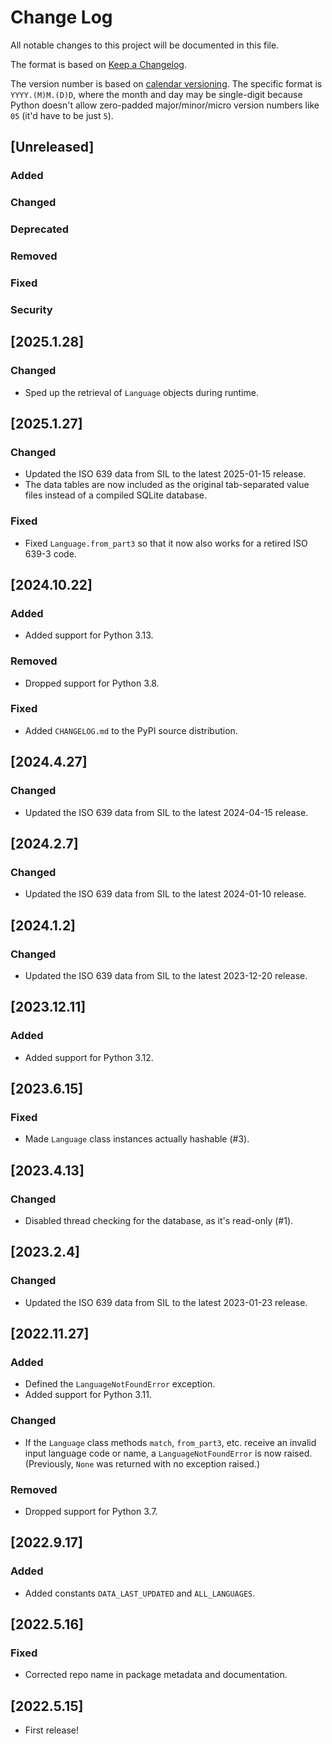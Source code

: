# Change Log
All notable changes to this project will be documented in this file.

The format is based on [Keep a Changelog](https://keepachangelog.com/en/1.0.0/).

The version number is based on [calendar versioning](https://calver.org/).
The specific format is `YYYY.(M)M.(D)D`,
where the month and day may be single-digit because Python doesn't allow zero-padded
major/minor/micro version numbers like `05` (it'd have to be just `5`).

## [Unreleased]

### Added
### Changed
### Deprecated
### Removed
### Fixed
### Security

## [2025.1.28]

### Changed
* Sped up the retrieval of `Language` objects during runtime.

## [2025.1.27]

### Changed
* Updated the ISO 639 data from SIL to the latest 2025-01-15 release.
* The data tables are now included as the original tab-separated value files
  instead of a compiled SQLite database.

### Fixed
* Fixed `Language.from_part3` so that it now also works for a retired ISO 639-3 code.

## [2024.10.22]

### Added
* Added support for Python 3.13.

### Removed
* Dropped support for Python 3.8.

### Fixed
* Added `CHANGELOG.md` to the PyPI source distribution.

## [2024.4.27]

### Changed
* Updated the ISO 639 data from SIL to the latest 2024-04-15 release.

## [2024.2.7]

### Changed
* Updated the ISO 639 data from SIL to the latest 2024-01-10 release.

## [2024.1.2]

### Changed
* Updated the ISO 639 data from SIL to the latest 2023-12-20 release.

## [2023.12.11]

### Added
* Added support for Python 3.12.

## [2023.6.15]

### Fixed
* Made `Language` class instances actually hashable (#3).

## [2023.4.13]

### Changed
* Disabled thread checking for the database, as it's read-only (#1).

## [2023.2.4]

### Changed
* Updated the ISO 639 data from SIL to the latest 2023-01-23 release.

## [2022.11.27]

### Added
* Defined the `LanguageNotFoundError` exception.
* Added support for Python 3.11.

### Changed
* If the `Language` class methods `match`, `from_part3`, etc. receive an invalid
  input language code or name, a `LanguageNotFoundError` is now raised.
  (Previously, `None` was returned with no exception raised.)

### Removed
* Dropped support for Python 3.7.

## [2022.9.17]

### Added
* Added constants `DATA_LAST_UPDATED` and `ALL_LANGUAGES`.

## [2022.5.16]

### Fixed
* Corrected repo name in package metadata and documentation.

## [2022.5.15]

* First release!
